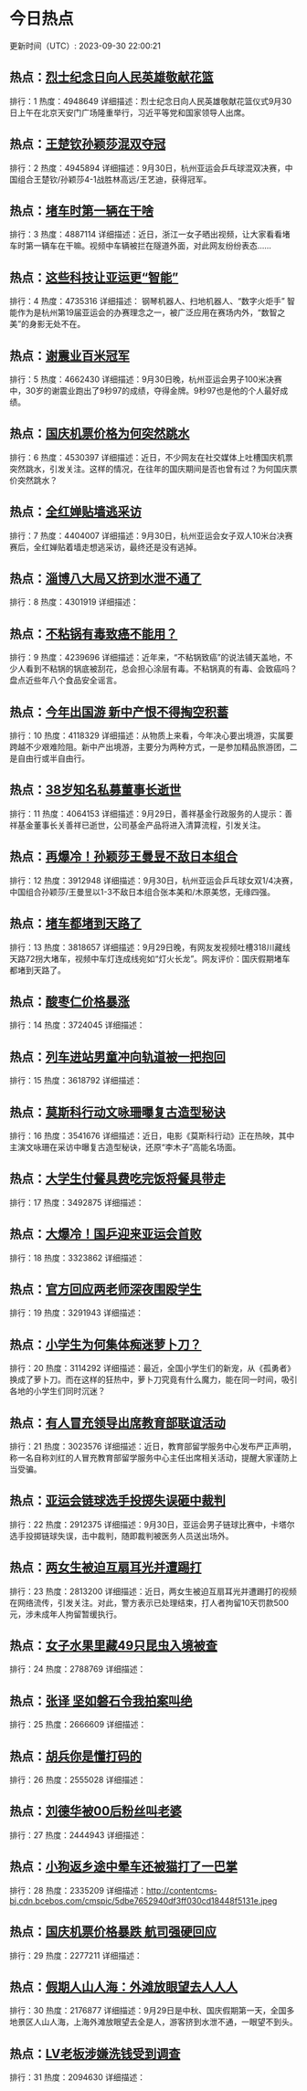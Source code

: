 # 今日热点

更新时间（UTC）: 2023-09-30 22:00:21

## 热点：[烈士纪念日向人民英雄敬献花篮](https://cn.bing.com/search?q=烈士纪念日向人民英雄敬献花篮)
排行：1
热度：4948649
详细描述：烈士纪念日向人民英雄敬献花篮仪式9月30日上午在北京天安门广场隆重举行，习近平等党和国家领导人出席。

## 热点：[王楚钦孙颖莎混双夺冠](https://cn.bing.com/search?q=王楚钦孙颖莎混双夺冠)
排行：2
热度：4945894
详细描述：9月30日，杭州亚运会乒乓球混双决赛，中国组合王楚钦/孙颖莎4-1战胜林高远/王艺迪，获得冠军。

## 热点：[堵车时第一辆在干啥](https://cn.bing.com/search?q=堵车时第一辆在干啥)
排行：3
热度：4887114
详细描述：近日，浙江一女子晒出视频，让大家看看堵车时第一辆车在干嘛。视频中车辆被拦在隧道外面，对此网友纷纷表态……

## 热点：[这些科技让亚运更“智能”](https://cn.bing.com/search?q=这些科技让亚运更“智能”)
排行：4
热度：4735316
详细描述： 钢琴机器人、扫地机器人、“数字火炬手” 智能作为是杭州第19届亚运会的办赛理念之一，被广泛应用在赛场内外，“数智之美”的身影无处不在。

## 热点：[谢震业百米冠军](https://cn.bing.com/search?q=谢震业百米冠军)
排行：5
热度：4662430
详细描述：9月30日晚，杭州亚运会男子100米决赛中，30岁的谢震业跑出了9秒97的成绩，夺得金牌。9秒97也是他的个人最好成绩。

## 热点：[国庆机票价格为何突然跳水](https://cn.bing.com/search?q=国庆机票价格为何突然跳水)
排行：6
热度：4530397
详细描述：近日，不少网友在社交媒体上吐槽国庆机票突然跳水，引发关注。这样的情况，在往年的国庆期间是否也曾有过？为何国庆票价突然跳水？

## 热点：[全红婵贴墙逃采访](https://cn.bing.com/search?q=全红婵贴墙逃采访)
排行：7
热度：4404007
详细描述：9月30日，杭州亚运会女子双人10米台决赛赛后，全红婵贴着墙走想逃采访，最终还是没有逃掉。

## 热点：[淄博八大局又挤到水泄不通了](https://cn.bing.com/search?q=淄博八大局又挤到水泄不通了)
排行：8
热度：4301919
详细描述：

## 热点：[不粘锅有毒致癌不能用？](https://cn.bing.com/search?q=不粘锅有毒致癌不能用？)
排行：9
热度：4239696
详细描述：近年来，“不粘锅致癌”的说法铺天盖地，不少人看到不粘锅的锅底被刮花，总会担心涂层有毒。不粘锅真的有毒、会致癌吗？盘点近些年八个食品安全谣言。

## 热点：[今年出国游 新中产恨不得掏空积蓄](https://cn.bing.com/search?q=今年出国游新中产恨不得掏空积蓄)
排行：10
热度：4118329
详细描述：从物质上来看，今年决心要出境游，实属要跨越不少艰难险阻。新中产出境游，主要分为两种方式，一是参加精品旅游团，二是自由行或半自由行。

## 热点：[38岁知名私募董事长逝世](https://cn.bing.com/search?q=38岁知名私募董事长逝世)
排行：11
热度：4064153
详细描述：9月29日，善祥基金行政服务的人提示：善祥基金董事长关善祥已逝世，公司基金产品将进入清算流程，引发关注。

## 热点：[再爆冷！孙颖莎王曼昱不敌日本组合](https://cn.bing.com/search?q=再爆冷！孙颖莎王曼昱不敌日本组合)
排行：12
热度：3912948
详细描述：9月30日，杭州亚运会乒乓球女双1/4决赛，中国组合孙颖莎/王曼昱以1-3不敌日本组合张本美和/木原美悠，无缘四强。

## 热点：[堵车都堵到天路了](https://cn.bing.com/search?q=堵车都堵到天路了)
排行：13
热度：3818657
详细描述：9月29日晚，有网友发视频吐槽318川藏线天路72拐大堵车，视频中车灯连成线宛如“灯火长龙”。网友评价：国庆假期堵车都堵到天路了。

## 热点：[酸枣仁价格暴涨](https://cn.bing.com/search?q=酸枣仁价格暴涨)
排行：14
热度：3724045
详细描述：

## 热点：[列车进站男童冲向轨道被一把抱回](https://cn.bing.com/search?q=列车进站男童冲向轨道被一把抱回)
排行：15
热度：3618792
详细描述：

## 热点：[莫斯科行动文咏珊曝复古造型秘诀](https://cn.bing.com/search?q=莫斯科行动文咏珊曝复古造型秘诀)
排行：16
热度：3541676
详细描述：近日，电影《莫斯科行动》正在热映，其中主演文咏珊在采访中曝复古造型秘诀，还原“李木子”高能名场面。

## 热点：[大学生付餐具费吃完饭将餐具带走](https://cn.bing.com/search?q=大学生付餐具费吃完饭将餐具带走)
排行：17
热度：3492875
详细描述：

## 热点：[大爆冷！国乒迎来亚运会首败](https://cn.bing.com/search?q=大爆冷！国乒迎来亚运会首败)
排行：18
热度：3323862
详细描述：

## 热点：[官方回应两老师深夜围殴学生](https://cn.bing.com/search?q=官方回应两老师深夜围殴学生)
排行：19
热度：3291943
详细描述：

## 热点：[小学生为何集体痴迷萝卜刀？](https://cn.bing.com/search?q=小学生为何集体痴迷萝卜刀？)
排行：20
热度：3114292
详细描述：最近，全国小学生们的新宠，从《孤勇者》换成了萝卜刀。而在这样的狂热中，萝卜刀究竟有什么魔力，能在同一时间，吸引各地的小学生们同时沉迷？

## 热点：[有人冒充领导出席教育部联谊活动](https://cn.bing.com/search?q=有人冒充领导出席教育部联谊活动)
排行：21
热度：3023576
详细描述：近日，教育部留学服务中心发布严正声明，称一名自称刘红的人冒充教育部留学服务中心主任出席相关活动，提醒大家谨防上当受骗。

## 热点：[亚运会链球选手投掷失误砸中裁判](https://cn.bing.com/search?q=亚运会链球选手投掷失误砸中裁判)
排行：22
热度：2912375
详细描述：9月30日，亚运会男子链球比赛中，卡塔尔选手投掷链球失误，击中裁判，随即裁判被医务人员送出场外。

## 热点：[两女生被迫互扇耳光并遭踢打](https://cn.bing.com/search?q=两女生被迫互扇耳光并遭踢打)
排行：23
热度：2813200
详细描述：近日，两女生被迫互扇耳光并遭踢打的视频在网络流传，引发关注。对此，警方表示已处理结束，打人者拘留10天罚款500元，涉未成年人拘留暂缓执行。

## 热点：[女子水果里藏49只昆虫入境被查](https://cn.bing.com/search?q=女子水果里藏49只昆虫入境被查)
排行：24
热度：2788769
详细描述：

## 热点：[张译 坚如磐石令我拍案叫绝](https://cn.bing.com/search?q=张译坚如磐石令我拍案叫绝)
排行：25
热度：2666609
详细描述：

## 热点：[胡兵你是懂打码的](https://cn.bing.com/search?q=胡兵你是懂打码的)
排行：26
热度：2555028
详细描述：

## 热点：[刘德华被00后粉丝叫老婆](https://cn.bing.com/search?q=刘德华被00后粉丝叫老婆)
排行：27
热度：2444943
详细描述：

## 热点：[小狗返乡途中晕车还被猫打了一巴掌](https://cn.bing.com/search?q=小狗返乡途中晕车还被猫打了一巴掌)
排行：28
热度：2335209
详细描述：http://contentcms-bj.cdn.bcebos.com/cmspic/5dbe7652940df3ff030cd18448f5131e.jpeg

## 热点：[国庆机票价格暴跌 航司强硬回应](https://cn.bing.com/search?q=国庆机票价格暴跌航司强硬回应)
排行：29
热度：2277211
详细描述：

## 热点：[假期人山人海：外滩放眼望去人人人](https://cn.bing.com/search?q=假期人山人海：外滩放眼望去人人人)
排行：30
热度：2176877
详细描述：9月29日是中秋、国庆假期第一天，全国多地景区人山人海，上海外滩放眼望去全是人，游客挤到水泄不通，一眼望不到头。

## 热点：[LV老板涉嫌洗钱受到调查](https://cn.bing.com/search?q=LV老板涉嫌洗钱受到调查)
排行：31
热度：2094630
详细描述：

